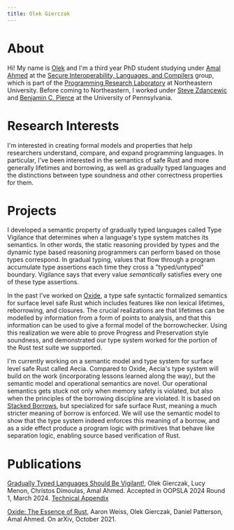 ```yaml
---
title: Olek Gierczak
---
```


# About

Hi! My name is [Olek](mailto:gierczak.o@northeastern.edu) and I'm a third year PhD student studying under [Amal Ahmed](https://www.ccs.neu.edu/home/amal/) at the [Secure Interoperability, Languages, and Compilers](https://silc.ccs.neu.edu/) group, which is part of the [Programming Research Laboratory](https://prl.ccs.neu.edu/) at Northeastern University. Before coming to Northeastern, I worked under [Steve Zdancewic](https://www.cis.upenn.edu/~stevez/) and [Benjamin C. Pierce](https://www.cis.upenn.edu/~bcpierce/) at the University of Pennsylvania.

# Research Interests

I'm interested in creating formal models and properties that help researchers understand, compare,
and expand programming languages. In particular, I've been interested in the semantics of safe Rust
and more generally lifetimes and borrowing, as well as gradually typed languages and the
distinctions between type soundness and other correctness properties for them.

# Projects

I developed a semantic property of gradually typed languages called Type Vigilance that
determines when a language's type system matches its semantics. In other words, the static reasoning
provided by types and the dynamic type based reasoning programmers can perform based on those types
correspond. In gradual typing, values that flow through a program accumulate type assertions each
time they cross a "typed/untyped" boundary. Vigilance says that every value _semantically_ satisfies
every one of these type assertions.

In the past I've worked on [Oxide](https://arxiv.org/abs/1903.00982), a type safe syntactic
formalized semantics for surface level safe Rust which includes features like non lexical lifetimes,
reborrowing, and closures. The crucial realizations are that lifetimes can be modelled by
information from a form of points to analysis, and that this information can be used to give a
formal model of the borrowchecker. Using this realization we were able to prove Progress and
Preservation style soundness, and demonstrated our type system worked for the portion of the Rust
test suite we supported.

I'm currently working on a semantic model and type system for surface level safe Rust called Aecia.
Compared to Oxide, Aecia's type system will build on the work (incorporating lessons learned along
the way), but the semantic model and operational semantics are novel. Our operational semantics gets
stuck not only when memory safety is violated, but also when the principles of the borrowing
discipline are violated. It is based on [Stacked Borrows](https://plv.mpi-sws.org/rustbelt/stacked-borrows/), but specialized for safe surface Rust,
meaning a much stricter meaning of borrow is enforced. We will use the semantic model to show that
the type system indeed enforces this meaning of a borrow, and as a side effect produce a program
logic with primitives that behave like separation logic, enabling source based verification of Rust.

# Publications

[Gradually Typed Languages Should Be Vigilant!,](http://olekg.pl/papers/vigilance.pdf) Olek Gierczak, Lucy
Menon, Christos Dimoulas, Amal Ahmed. Accepted in OOPSLA 2024 Round 1,
March 2024. [Technical Appendix](http://olekg.pl/papers/vigilance-techreport.pdf)

[Oxide: The Essence of Rust,](https://arxiv.org/abs/1903.00982)
Aaron Weiss, Olek Gierczak, Daniel Patterson, Amal Ahmed.
On arXiv, October 2021.

